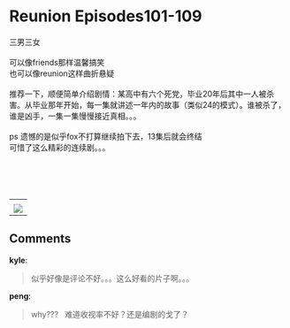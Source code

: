 # Reunion     Episodes101-109

<div id="msgcns!B37A52AAF181A958!731" class="bvMsg">三男三女<br /><br />可以像friends那样温馨搞笑<br />也可以像reunion这样曲折悬疑<br /><br />推荐一下，顺便简单介绍剧情：某高中有六个死党，毕业20年后其中一人被杀害。从毕业那年开始，每一集就讲述一年内的故事（类似24的模式）。谁被杀了，谁是凶手，一集一集慢慢接近真相。。。<br /><br />ps 遗憾的是似乎fox不打算继续拍下去，13集后就会终结<br />     可惜了这么精彩的连续剧。。。<br /><br /><br /><br /><br /></div><table cellspacing="0" border="0"><tr><td></td></tr><tr><td valign="top"><a href="http://blufiles.storage.live.com/y1pY2rWiy-BBUk0hYLDv2VGfJguLg4u_qIae9__a2PSQyXPJ8shGsS3p0RnALRaad8ZRpkj4InrYcY" target="_blank" rel="WLPP;url=http://blufiles.storage.live.com/y1pY2rWiy-BBUk0hYLDv2VGfJguLg4u_qIae9__a2PSQyXPJ8shGsS3p0RnALRaad8ZRpkj4InrYcY;cnsid=cns&#033;B37A52AAF181A958&#033;732"><img src="http://blufiles.storage.live.com/y1pY2rWiy-BBUk0hYLDv2VGfEt_rKYgKVrbQecuKWL_8VOscvW-v_sBcQU5UMz9rKWFA_8doQmQYMc" border="0" /></a></td></tr></table>

## Comments

**kyle**:
> 似乎好像是评论不好。。。这么好看的片子啊。。。

**peng**:
> why???
 
难道收视率不好？还是编剧的戈了？

